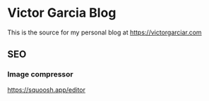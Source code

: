 # Victor Garcia Blog
This is the source for my personal blog at https://victorgarciar.com

## SEO

### Image compressor 
https://squoosh.app/editor